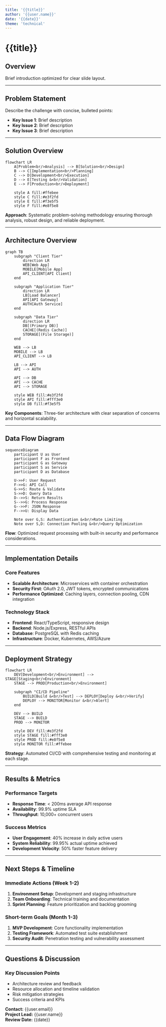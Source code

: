 ```yaml
---
title: '{{title}}'
author: '{{user.name}}'
date: '{{date}}'
theme: 'technical'
---
```


# {{title}}

## Overview

Brief introduction optimized for clear slide layout.

---

## Problem Statement

Describe the challenge with concise, bulleted points:

- **Key Issue 1**: Brief description
- **Key Issue 2**: Brief description
- **Key Issue 3**: Brief description

---

## Solution Overview

```mermaid:solution-overview {align=center, width=1000px, layout=horizontal}
flowchart LR
    A[Problem<br/>Analysis] --> B[Solution<br/>Design]
    B --> C[Implementation<br/>Planning]
    C --> D[Development<br/>Execution]
    D --> E[Testing &<br/>Validation]
    E --> F[Production<br/>Deployment]

    style A fill:#ffebee
    style C fill:#e3f2fd
    style E fill:#f3e5f5
    style F fill:#e8f5e8
```

**Approach**: Systematic problem-solving methodology ensuring thorough analysis, robust design, and reliable deployment.

---

## Architecture Overview

```mermaid:architecture {align=center, width=900px, layout=layered}
graph TB
    subgraph "Client Tier"
        direction LR
        WEB[Web App]
        MOBILE[Mobile App]
        API_CLIENT[API Client]
    end

    subgraph "Application Tier"
        direction LR
        LB[Load Balancer]
        API[API Gateway]
        AUTH[Auth Service]
    end

    subgraph "Data Tier"
        direction LR
        DB[(Primary DB)]
        CACHE[(Redis Cache)]
        STORAGE[(File Storage)]
    end

    WEB --> LB
    MOBILE --> LB
    API_CLIENT --> LB

    LB --> API
    API --> AUTH

    API --> DB
    API --> CACHE
    API --> STORAGE

    style WEB fill:#e3f2fd
    style API fill:#fff3e0
    style DB fill:#f3e5f5
```

**Key Components**: Three-tier architecture with clear separation of concerns and horizontal scalability.

---

## Data Flow Diagram

```mermaid:dataflow {align=center, width=1100px, layout=horizontal}
sequenceDiagram
    participant U as User
    participant F as Frontend
    participant G as Gateway
    participant S as Service
    participant D as Database

    U->>F: User Request
    F->>G: API Call
    G->>S: Route & Validate
    S->>D: Query Data
    D-->>S: Return Results
    S-->>G: Process Response
    G-->>F: JSON Response
    F-->>U: Display Data

    Note over G,S: Authentication &<br/>Rate Limiting
    Note over S,D: Connection Pooling &<br/>Query Optimization
```

**Flow**: Optimized request processing with built-in security and performance considerations.

---

## Implementation Details

### Core Features

- **Scalable Architecture**: Microservices with container orchestration
- **Security First**: OAuth 2.0, JWT tokens, encrypted communications
- **Performance Optimized**: Caching layers, connection pooling, CDN integration

### Technology Stack

- **Frontend**: React/TypeScript, responsive design
- **Backend**: Node.js/Express, RESTful APIs
- **Database**: PostgreSQL with Redis caching
- **Infrastructure**: Docker, Kubernetes, AWS/Azure

---

## Deployment Strategy

```mermaid:deployment {align=center, width=1000px, layout=horizontal}
flowchart LR
    DEV[Development<br/>Environment] --> STAGE[Staging<br/>Environment]
    STAGE --> PROD[Production<br/>Environment]

    subgraph "CI/CD Pipeline"
        BUILD[Build &<br/>Test] --> DEPLOY[Deploy &<br/>Verify]
        DEPLOY --> MONITOR[Monitor &<br/>Alert]
    end

    DEV --> BUILD
    STAGE --> BUILD
    PROD --> MONITOR

    style DEV fill:#e3f2fd
    style STAGE fill:#fff3e0
    style PROD fill:#e8f5e8
    style MONITOR fill:#ffebee
```

**Strategy**: Automated CI/CD with comprehensive testing and monitoring at each stage.

---

## Results & Metrics

### Performance Targets

- **Response Time**: < 200ms average API response
- **Availability**: 99.9% uptime SLA
- **Throughput**: 10,000+ concurrent users

### Success Metrics

- **User Engagement**: 40% increase in daily active users
- **System Reliability**: 99.95% actual uptime achieved
- **Development Velocity**: 50% faster feature delivery

---

## Next Steps & Timeline

### Immediate Actions (Week 1-2)

1. **Environment Setup**: Development and staging infrastructure
2. **Team Onboarding**: Technical training and documentation
3. **Sprint Planning**: Feature prioritization and backlog grooming

### Short-term Goals (Month 1-3)

1. **MVP Development**: Core functionality implementation
2. **Testing Framework**: Automated test suite establishment
3. **Security Audit**: Penetration testing and vulnerability assessment

---

## Questions & Discussion

### Key Discussion Points

- Architecture review and feedback
- Resource allocation and timeline validation
- Risk mitigation strategies
- Success criteria and KPIs

**Contact:** {{user.email}}  
**Project Lead:** {{user.name}}  
**Review Date:** {{date}}
